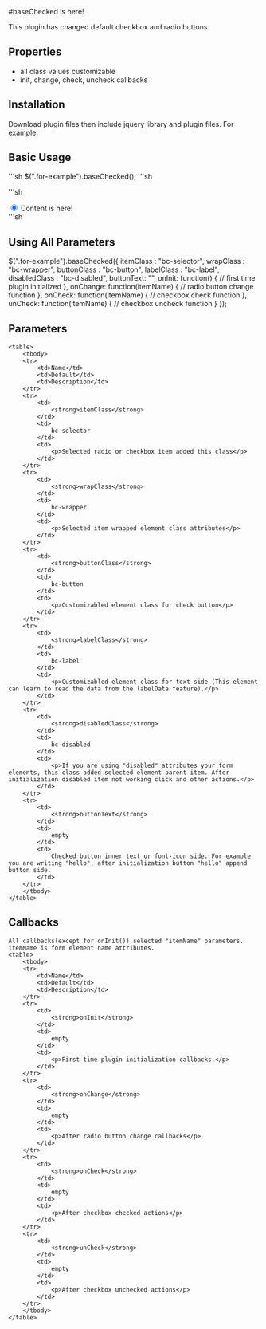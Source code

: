 #baseChecked is here!

This plugin has changed default checkbox and radio buttons.

## Properties
* all class values customizable
* init, change, check, uncheck callbacks

## Installation
Download plugin files then include jquery library and plugin files. For example: 

<link rel="stylesheet" href="assets/stylesheets/css/basechecked.css" />
<script type="text/javascript" src="jquery-library-path"></script>
<script type="text/javascript" src="assets/js/basechecked.js"></script>

## Basic Usage

'''sh
$(".for-example").baseChecked();
'''sh

'''sh
<div class="myWrap">
	<input type="radio" name="example2" class="for-example" checked />
	<label>Content is here!</label>
</div>
'''sh




## Using All Parameters

$(".for-example").baseChecked({
	itemClass : "bc-selector",
	wrapClass : "bc-wrapper",
	buttonClass : "bc-button",
	labelClass : "bc-label",
	disabledClass : "bc-disabled",
	buttonText: "",
	onInit: function() {
		// first time plugin initialized
	},
	onChange: function(itemName) {
		// radio button change function
	},
	onCheck: function(itemName) {
		// checkbox check function
	},
	unCheck: function(itemName) {
		// checkbox uncheck function
	}
});

## Parameters
	<table>
		<tbody>
		<tr>
			<td>Name</td>
			<td>Default</td>
			<td>Description</td>
		</tr>
		<tr>
			<td>
				<strong>itemClass</strong>
			</td>
			<td>
				bc-selector
			</td>
			<td>
				<p>Selected radio or checkbox item added this class</p>
			</td>
		</tr>
		<tr>
			<td>
				<strong>wrapClass</strong>
			</td>
			<td>
				bc-wrapper
			</td>
			<td>
				<p>Selected item wrapped element class attributes</p>
			</td>
		</tr>
		<tr>
			<td>
				<strong>buttonClass</strong>
			</td>
			<td>
				bc-button
			</td>
			<td>
				<p>Customizabled element class for check button</p>
			</td>
		</tr>
		<tr>
			<td>
				<strong>labelClass</strong>
			</td>
			<td>
				bc-label
			</td>
			<td>
				<p>Customizabled element class for text side (This element can learn to read the data from the labelData feature).</p>
			</td>
		</tr>
		<tr>
			<td>
				<strong>disabledClass</strong>
			</td>
			<td>
				bc-disabled
			</td>
			<td>
				<p>If you are using "disabled" attributes your form elements, this class added selected element parent item. After initialization disabled item not working click and other actions.</p>
			</td>
		</tr>
		<tr>
			<td>
				<strong>buttonText</strong>
			</td>
			<td>
				empty
			</td>
			<td>
				Checked button inner text or font-icon side. For example you are writing "hello", after initialization button "hello" append button side.
 			</td>
		</tr>
		</tbody>
	</table>

## Callbacks
	All callbacks(except for onInit()) selected "itemName" parameters. itemName is form element name attributes. 
	<table>
		<tbody>
		<tr>
			<td>Name</td>
			<td>Default</td>
			<td>Description</td>
		</tr>
		<tr>
			<td>
				<strong>onInit</strong>
			</td>
			<td>
				empty
			</td>
			<td>
				<p>First time plugin initialization callbacks.</p>
			</td>
		</tr>
		<tr>
			<td>
				<strong>onChange</strong>
			</td>
			<td>
				empty
			</td>
			<td>
				<p>After radio button change callbacks</p>
			</td>
		</tr>
		<tr>
			<td>
				<strong>onCheck</strong>
			</td>
			<td>
				empty
			</td>
			<td>
				<p>After checkbox checked actions</p>
			</td>
		</tr>
		<tr>
			<td>
				<strong>unCheck</strong>
			</td>
			<td>
				empty
			</td>
			<td>
				<p>After checkbox unchecked actions</p>
			</td>
		</tr>
		</tbody>
	</table>

